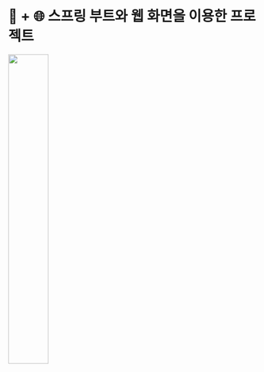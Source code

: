 # 🍃 + 🌐 스프링 부트와 웹 화면을 이용한 프로젝트

<img width="40%" src="https://user-images.githubusercontent.com/81547780/176993948-a061fa1e-73d4-4096-a37f-8cef9852578c.gif"/>
